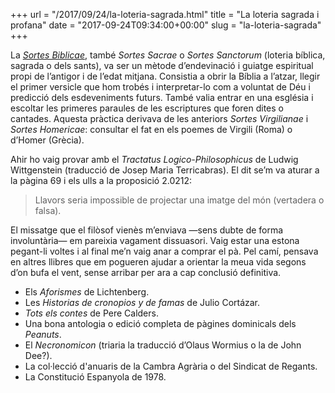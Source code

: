 +++
url = "/2017/09/24/la-loteria-sagrada.html"
title = "La loteria sagrada i profana"
date = "2017-09-24T09:34:00+00:00"
slug = "la-loteria-sagrada"
+++

La [*Sortes Biblicae*](https://en.m.wikipedia.org/wiki/Sortes_Sanctorum), també *Sortes Sacrae* o *Sortes Sanctorum* (loteria bíblica, sagrada o dels sants), va ser un mètode d’endevinació i guiatge espiritual propi de l’antigor i de l’edat mitjana. Consistia a obrir la Bíblia a l’atzar, llegir el primer versicle que hom trobés i interpretar-lo com a voluntat de Déu i predicció dels esdeveniments futurs. També valia entrar en una església i escoltar les primeres paraules de les escriptures que foren dites o cantades. Aquesta pràctica derivava de les anteriors *Sortes Virgilianae* i *Sortes Homericae*: consultar el fat en els poemes de Virgili (Roma) o d’Homer (Grècia).

Ahir ho vaig provar amb el *Tractatus Logico-Philosophicus* de Ludwig Wittgenstein (traducció de Josep Maria Terricabras). El dit se’m va aturar a la pàgina 69 i els ulls a la proposició 2.0212:

> Llavors seria impossible de projectar una imatge del món (vertadera o falsa).

El missatge que el filòsof vienès m’enviava —sens dubte de forma involuntària— em pareixia vagament dissuasori. Vaig estar una estona pegant-li voltes i al final me’n vaig anar a comprar el pà. Pel camí, pensava en altres llibres que em pogueren ajudar a orientar la meua vida segons d’on bufa el vent, sense arribar per ara a cap conclusió definitiva.

- Els *Aforismes* de Lichtenberg.
- Les *Historias de cronopios y de famas* de Julio Cortázar.
- *Tots els contes* de Pere Calders.
- Una bona antologia o edició completa de pàgines dominicals dels *Peanuts*.
- El *Necronomicon* (triaria la traducció d’Olaus Wormius o la de John Dee?).
- La col·lecció d'anuaris de la Cambra Agrària o del Sindicat de Regants.
- La Constitució Espanyola de 1978.
